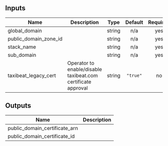 ## Inputs

| Name | Description | Type | Default | Required |
|------|-------------|:----:|:-----:|:-----:|
| global\_domain |  | string | n/a | yes |
| public\_domain\_zone\_id |  | string | n/a | yes |
| stack\_name |  | string | n/a | yes |
| sub\_domain |  | string | n/a | yes |
| taxibeat\_legacy\_cert | Operator to enable/disable taxibeat.com certificate approval | string | `"true"` | no |

## Outputs

| Name | Description |
|------|-------------|
| public\_domain\_certificate\_arn |  |
| public\_domain\_certificate\_id |  |

